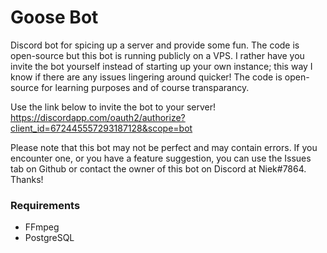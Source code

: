 # Goose Bot #
Discord bot for spicing up a server and provide some fun. The code is open-source but this bot is running publicly on a VPS. I rather have you invite the bot yourself instead of starting up your own instance; this way I know if there are any issues lingering around quicker! The code is open-source for learning purposes and of course transparancy.

Use the link below to invite the bot to your server!
https://discordapp.com/oauth2/authorize?client_id=672445557293187128&scope=bot

Please note that this bot may not be perfect and may contain errors. If you encounter one, or you have a feature suggestion, you can use the Issues tab on Github or contact the owner of this bot on Discord at Niek#7864. Thanks!

### Requirements ###
* FFmpeg 
* PostgreSQL

